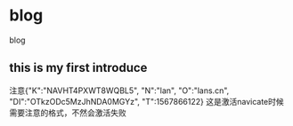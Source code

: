 # blog
blog
## this is my first introduce 

注意{"K":"NAVHT4PXWT8WQBL5", "N":"lan", "O":"lans.cn", "DI":"OTkzODc5MzJhNDA0MGYz", "T":1567866122}
这是激活navicate时候需要注意的格式，不然会激活失败

